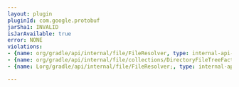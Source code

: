 ```yaml
---
layout: plugin
pluginId: com.google.protobuf
jarSha1: INVALID
isJarAvailable: true
error: NONE
violations:
- {name: org/gradle/api/internal/file/FileResolver, type: internal-api-usage}
- {name: org/gradle/api/internal/file/collections/DirectoryFileTreeFactory, type: internal-api-usage}
- {name: Lorg/gradle/api/internal/file/FileResolver;, type: internal-api-usage}

---
```

